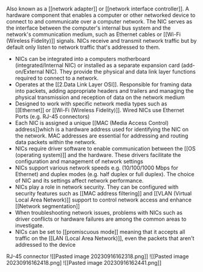 Also known as a [[network adapter]] or [[network interface controller]].
A hardware component that enables a computer or other networked device to connect to and communicate over a computer network. The NIC serves as the interface between the computer's internal bus system and the network's communication medium, such as Ethernet cables or [[Wi-Fi (Wireless Fidelity)]] signals.
NICs receive and transmit network traffic but by default only listen to network traffic that's addressed to them.
- NICs can be integrated into a computers motherboard (integrated/Internal NIC) or installed as a separate expansion card (add-on/External NIC). They provide the physical and data link layer functions required to connect to a network.
- Operates at the [[2.Data Link Layer OSI]]. Responsible for framing data into packets, adding appropriate headers and trailers and managing the physical transmission and reception of data on the network medium
- Designed to work with specific network media types such as [[Ethernet]] or [[Wi-Fi (Wireless Fidelity)]]. Wired NICs use Ethernet Ports (e.g. RJ-45 connectors)
- Each NIC is assigned a unique [[MAC (Media Access Control) address]]which is a hardware address used for identifying the NIC on the network. MAC addresses are essential for addressing and routing data packets within the network.
- NICs require driver software to enable communication between the [[OS (operating system)]] and the hardware. These drivers facilitate the configuration and management of network settings
- NICs support various network speeds e.g. (10/100/1000 Mbps for Ethernet) and duplex modes (e.g. half duplex or full duplex). The choice of NIC and its settings affect network performance.
- NICs play a role in network security. They can be configured with security features such as [[MAC address filtering]] and [[VLAN (Virtual Local Area Network)]] support to control network access and enhance [[Network segmentation]]
- When troubleshooting network issues, problems with NICs such as driver conflicts or hardware failures are among the common areas to investigate.
- NICs can be set to [[promiscuous mode]] meaning that it accepts all traffic on the [[LAN (Local Area Network)]], even the packets that aren't addressed to the device

RJ-45 connector
![[Pasted image 20230916162318.png]]
![[Pasted image 20230916162418.png]
![[Pasted image 20230916162441.png]]